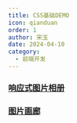 ```yaml
---
title: CSS基础DEMO
icon: qianduan
order: 1
author: 宋玉
date: 2024-04-10
category:
  - 前端开发
---
```


### [响应式图片相册](https://brain.songxingguo.com/demo/CSSBasic/PictureAlbum.html)

<PictureAlbum />

### [图片画廊](https://brain.songxingguo.com/demo/CSSBasic/PictureGallery.html)

<PictureGallery />
